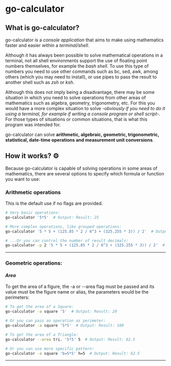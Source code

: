 # go-calculator

## What is go-calculator?

go-calculator is a _console application_ that aims to make using mathematics faster and easier within a _terminal/shell_.

Although it has always been possible to solve mathematical operations in a terminal, not all shell environments support the use of floating point numbers themselves, for example the _bash shell_. To use this type of numbers you need to use other commands such as bc, sed, awk, among others (which you may need to install), or use pipes to pass the result to another shell such as _zsh_ or _ksh_.

Although this does not imply being a disadvantage, there may be some situation in which you need to solve operations from other areas of mathematics such as algebra, geometry, trigonometry, etc. For this you would have a more complex situation to solve _-obviously if you need to do it using a terminal, for example if writing a console program or shell script-_. For those types of situations or common situations, that is what this program was intended for.

go-calculator can solve **arithmetic, algebraic, geometric, trigonometric, statistical, date-time operations and measurement unit conversions**.

## How it works? ⚙️

Because go-calculator is capable of solving operations in some areas of mathematics, there are several options to specify which formula or function you want to use:

### Arithmetic operations

This is the default use if no flags are provided.

```bash
# Very basic operations:
go-calculator '5*5'  # Output: Result: 25

# More complex operations, like grouped operations:
go-calculator '5 * 5 + (125.85 * 2 / 6^3 + (325.255 * 3)) / 2'  # Output: Result: 513.4651388888889

# ...Or you can control the number of result decimals:
go-calculator -p 2 '5 * 5 + (125.85 * 2 / 6^3 + (325.255 * 3)) / 2'  # Output: Result: 513.46
```

---

### Geometric operations:

#### **_Area_**

To get the area of a figure, the -a or --area flag must be passed and its value must be the figure name or alias, the parameters would be the perimeters:

```bash
# To get the area of a Square:
go-calculator -a square '5'  # Output: Result: 20

# Or you can pass an operation as perimeter:
go-calculator -a square '5*5'  # Output: Result: 100

# To get the area of a Triangle:
go-calculator --area tri. '5*5' 5  # Output: Result: 62.5

# Or you can use more specific pattern:
go-calculator -a square 'b=5*5' h=5  # Output: Result: 62.5
```

---
